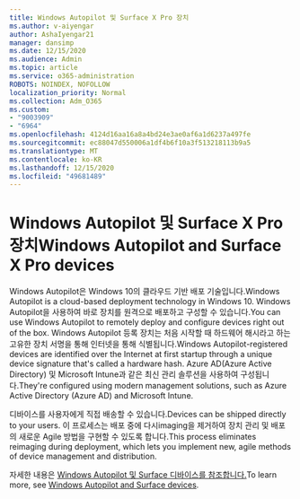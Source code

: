 ```yaml
---
title: Windows Autopilot 및 Surface X Pro 장치
ms.author: v-aiyengar
author: AshaIyengar21
manager: dansimp
ms.date: 12/15/2020
ms.audience: Admin
ms.topic: article
ms.service: o365-administration
ROBOTS: NOINDEX, NOFOLLOW
localization_priority: Normal
ms.collection: Adm_O365
ms.custom:
- "9003909"
- "6964"
ms.openlocfilehash: 4124d16aa16a8a4bd24e3ae0af6a1d6237a497fe
ms.sourcegitcommit: ec88047d550006a1df4b6f10a3f513218113b9a5
ms.translationtype: MT
ms.contentlocale: ko-KR
ms.lasthandoff: 12/15/2020
ms.locfileid: "49681489"
---
```

# <a name="windows-autopilot-and-surface-x-pro-devices"></a><span data-ttu-id="bee59-102">Windows Autopilot 및 Surface X Pro 장치</span><span class="sxs-lookup"><span data-stu-id="bee59-102">Windows Autopilot and Surface X Pro devices</span></span>

<span data-ttu-id="bee59-103">Windows Autopilot은 Windows 10의 클라우드 기반 배포 기술입니다.</span><span class="sxs-lookup"><span data-stu-id="bee59-103">Windows Autopilot is a cloud-based deployment technology in Windows 10.</span></span> <span data-ttu-id="bee59-104">Windows Autopilot을 사용하여 바로 장치를 원격으로 배포하고 구성할 수 있습니다.</span><span class="sxs-lookup"><span data-stu-id="bee59-104">You can use Windows Autopilot to remotely deploy and configure devices right out of the box.</span></span> <span data-ttu-id="bee59-105">Windows Autopilot 등록 장치는 처음 시작할 때 하드웨어 해시라고 하는 고유한 장치 서명을 통해 인터넷을 통해 식별됩니다.</span><span class="sxs-lookup"><span data-stu-id="bee59-105">Windows Autopilot-registered devices are identified over the Internet at first startup through a unique device signature that's called a hardware hash.</span></span> <span data-ttu-id="bee59-106">Azure AD(Azure Active Directory) 및 Microsoft Intune과 같은 최신 관리 솔루션을 사용하여 구성됩니다.</span><span class="sxs-lookup"><span data-stu-id="bee59-106">They're configured using modern management solutions, such as Azure Active Directory (Azure AD) and Microsoft Intune.</span></span>

<span data-ttu-id="bee59-107">디바이스를 사용자에게 직접 배송할 수 있습니다.</span><span class="sxs-lookup"><span data-stu-id="bee59-107">Devices can be shipped directly to your users.</span></span> <span data-ttu-id="bee59-108">이 프로세스는 배포 중에 다시imaging을 제거하여 장치 관리 및 배포의 새로운 Agile 방법을 구현할 수 있도록 합니다.</span><span class="sxs-lookup"><span data-stu-id="bee59-108">This process eliminates reimaging during deployment, which lets you implement new, agile methods of device management and distribution.</span></span>

<span data-ttu-id="bee59-109">자세한 내용은 [Windows Autopilot 및 Surface 디바이스를 참조합니다.](https://go.microsoft.com/fwlink/?linkid=2135712)</span><span class="sxs-lookup"><span data-stu-id="bee59-109">To learn more, see [Windows Autopilot and Surface devices](https://go.microsoft.com/fwlink/?linkid=2135712).</span></span>
